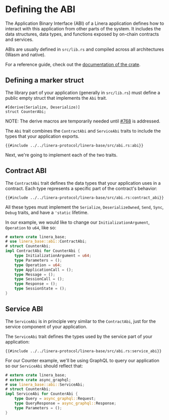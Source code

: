 # Defining the ABI

The Application Binary Interface (ABI) of a Linera application defines how to interact
with this application from other parts of the system. It includes the data structures,
data types, and functions exposed by on-chain contracts and services.

ABIs are usually defined in `src/lib.rs` and compiled across all architectures (Wasm and
native).

For a reference guide, check out the [documentation of the crate](https://docs.rs/linera-base/latest/linera_base/abi/).

## Defining a marker struct

The library part of your application (generally in `src/lib.rs`) must define a public
empty struct that implements the `Abi` trait.

```rust,ignore
#[derive(Serialize, Deserialize)]
struct CounterAbi;
```

NOTE: The derive macros are temporarily needed until
[#768](https://github.com/linera-io/linera-protocol/issues/768) is addressed.

The `Abi` trait combines the `ContractAbi` and `ServiceAbi` traits to include the types
that your application exports.

```rust,ignore
{{#include ../../linera-protocol/linera-base/src/abi.rs:abi}}
```

Next, we're going to implement each of the two traits.

## Contract ABI

The `ContractAbi` trait defines the data types that your application uses in a
contract. Each type represents a specific part of the contract's behavior:

```rust,ignore
{{#include ../../linera-protocol/linera-base/src/abi.rs:contract_abi}}
```

All these types must implement the `Serialize`, `DeserializeOwned`, `Send`, `Sync`,
`Debug` traits, and have a `'static` lifetime.

In our example, we would like to change our `InitializationArgument`, `Operation` to `u64`, like so:

```rust
# extern crate linera_base;
# use linera_base::abi::ContractAbi;
# struct CounterAbi;
impl ContractAbi for CounterAbi {
    type InitializationArgument = u64;
    type Parameters = ();
    type Operation = u64;
    type ApplicationCall = ();
    type Message = ();
    type SessionCall = ();
    type Response = ();
    type SessionState = ();
}
```

## Service ABI

The `ServiceAbi` is in principle very similar to the `ContractAbi`, just for the service
component of your application.

The `ServiceAbi` trait defines the types used by the service part of your application:

```rust,ignore
{{#include ../../linera-protocol/linera-base/src/abi.rs:service_abi}}
```

For our Counter example, we'll be using GraphQL to query our application so our `ServiceAbi`
should reflect that:

```rust
# extern crate linera_base;
# extern crate async_graphql;
# use linera_base::abi::ServiceAbi;
# struct CounterAbi;
impl ServiceAbi for CounterAbi {
    type Query = async_graphql::Request;
    type QueryResponse = async_graphql::Response;
    type Parameters = ();
}
```
